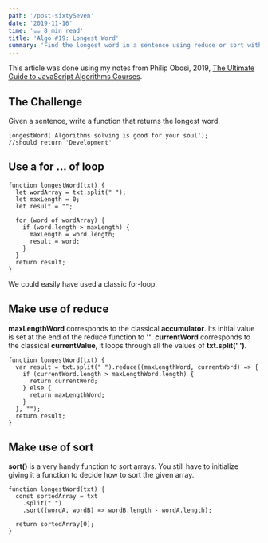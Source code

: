 ```yaml
---
path: '/post-sixtySeven'
date: '2019-11-16'
time: '☕️☕️ 8 min read'
title: 'Algo #19: Longest Word'
summary: 'Find the longest word in a sentence using reduce or sort with Philip Oboso'
---
```


This article was done using my notes from Philip Obosi, 2019, [The Ultimate Guide to JavaScript Algorithms Courses](https://scotch.io/courses/the-ultimate-guide-to-javascript-algorithms).

## The Challenge

Given a sentence, write a function that returns the longest word.

```
longestWord('Algorithms solving is good for your soul');
//should return 'Development'
```

## Use a for ... of loop

```
function longestWord(txt) {
  let wordArray = txt.split(" ");
  let maxLength = 0;
  let result = "";

  for (word of wordArray) {
    if (word.length > maxLength) {
      maxLength = word.length;
      result = word;
    }
  }
  return result;
}
```

We could easily have used a classic for-loop.

## Make use of reduce

**maxLengthWord** corresponds to the classical **accumulator**. Its initial value is set at the end of the reduce function to **''**.
**currentWord** corresponds to the classical **currentValue**, it loops through all the values of **txt.split(' ')**.

```
function longestWord(txt) {
  var result = txt.split(" ").reduce((maxLengthWord, currentWord) => {
    if (currentWord.length > maxLengthWord.length) {
      return currentWord;
    } else {
      return maxLengthWord;
    }
  }, "");
  return result;
}
```

## Make use of sort

**sort()** is a very handy function to sort arrays. You still have to initialize giving it a function to decide how to sort the given array.

```
function longestWord(txt) {
  const sortedArray = txt
    .split(" ")
    .sort((wordA, wordB) => wordB.length - wordA.length);

  return sortedArray[0];
}
```
